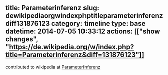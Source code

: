 title: Parameterinferenz
slug: dewikipediaorgwindexphptitleparameterinferenzdiff131876123
category: timeline
type: base
datetime: 2014-07-05 10:33:12
actions: [["show changes", "https://de.wikipedia.org/w/index.php?title=Parameterinferenz&diff=131876123"]]
---
contributed to wikipedia at [Parameterinferenz](https://de.wikipedia.org/w/index.php?title=Parameterinferenz&diff=131876123)
